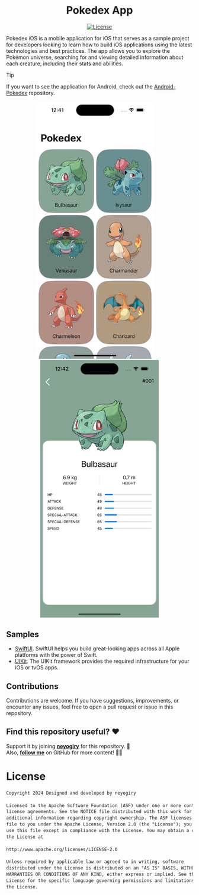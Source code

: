 <h1 align="center">Pokedex App</h1>

<p align="center">
  <a href="https://opensource.org/licenses/Apache-2.0"><img alt="License" src="https://img.shields.io/badge/License-Apache%202.0-blue.svg"/></a>
</p>

Pokedex iOS is a mobile application for iOS that serves as a sample project for developers looking to learn how to build iOS applications using the latest technologies and best practices. The app allows you to explore the Pokémon universe, searching for and viewing detailed information about each creature, including their stats and abilities.

> [!TIP]
> If you want to see the application for Android, check out the [Android-Pokedex](https://github.com/neyogiry/Android-Pokedex) repository.

<p align="center">
<img src="/Pokedex-SwiftUI/readme/pokemon_list.png" width="320"/>
&nbsp; &nbsp; &nbsp;
<img src="/Pokedex-SwiftUI/readme/pokemon_detail.png" width="320"/>
</p>

## Samples
- [SwiftUI](https://github.com/neyogiry/iOS-Pokedex/tree/main/Pokedex-SwiftUI). SwiftUI helps you build great-looking apps across all Apple platforms with the power of Swift.
- [UIKit](https://github.com/neyogiry/iOS-Pokedex/tree/main/Pokedex-UIKit). The UIKit framework provides the required infrastructure for your iOS or tvOS apps.

## Contributions

Contributions are welcome. If you have suggestions, improvements, or encounter any issues, feel free to open a pull request or issue in this repository.

## Find this repository useful? ♥️
Support it by joining __[neyogiry](https://github.com/neyogiry/iOS-Pokedex/stargazers)__ for this repository. 🌟 <br>
Also, __[follow me](https://github.com/neyogiry)__ on GitHub for more content! 👨‍💻

# License
```xml
Copyright 2024 Designed and developed by neyogiry

Licensed to the Apache Software Foundation (ASF) under one or more contributor
license agreements. See the NOTICE file distributed with this work for
additional information regarding copyright ownership. The ASF licenses this
file to you under the Apache License, Version 2.0 (the "License"); you may not
use this file except in compliance with the License. You may obtain a copy of
the License at

http://www.apache.org/licenses/LICENSE-2.0

Unless required by applicable law or agreed to in writing, software
distributed under the License is distributed on an "AS IS" BASIS, WITHOUT
WARRANTIES OR CONDITIONS OF ANY KIND, either express or implied. See the
License for the specific language governing permissions and limitations under
the License.
```
